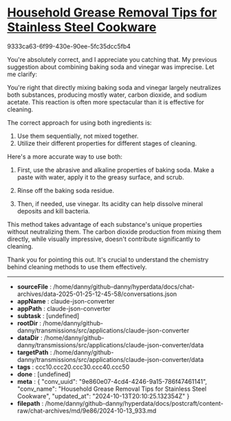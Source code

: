 # [Household Grease Removal Tips for Stainless Steel Cookware](https://claude.ai/chat/9e860e07-4cd4-4246-9a15-786f47461141)

9333ca63-6f99-430e-90ee-5fc35dcc5fb4

 You're absolutely correct, and I appreciate you catching that. My previous suggestion about combining baking soda and vinegar was imprecise. Let me clarify:

You're right that directly mixing baking soda and vinegar largely neutralizes both substances, producing mostly water, carbon dioxide, and sodium acetate. This reaction is often more spectacular than it is effective for cleaning.

The correct approach for using both ingredients is:

1. Use them sequentially, not mixed together.
2. Utilize their different properties for different stages of cleaning.

Here's a more accurate way to use both:

1. First, use the abrasive and alkaline properties of baking soda. Make a paste with water, apply it to the greasy surface, and scrub.

2. Rinse off the baking soda residue.

3. Then, if needed, use vinegar. Its acidity can help dissolve mineral deposits and kill bacteria.

This method takes advantage of each substance's unique properties without neutralizing them. The carbon dioxide production from mixing them directly, while visually impressive, doesn't contribute significantly to cleaning.

Thank you for pointing this out. It's crucial to understand the chemistry behind cleaning methods to use them effectively.

---

* **sourceFile** : /home/danny/github-danny/hyperdata/docs/chat-archives/data-2025-01-25-12-45-58/conversations.json
* **appName** : claude-json-converter
* **appPath** : claude-json-converter
* **subtask** : [undefined]
* **rootDir** : /home/danny/github-danny/transmissions/src/applications/claude-json-converter
* **dataDir** : /home/danny/github-danny/transmissions/src/applications/claude-json-converter/data
* **targetPath** : /home/danny/github-danny/transmissions/src/applications/claude-json-converter/data
* **tags** : ccc10.ccc20.ccc30.ccc40.ccc50
* **done** : [undefined]
* **meta** : {
  "conv_uuid": "9e860e07-4cd4-4246-9a15-786f47461141",
  "conv_name": "Household Grease Removal Tips for Stainless Steel Cookware",
  "updated_at": "2024-10-13T20:10:25.132354Z"
}
* **filepath** : /home/danny/github-danny/hyperdata/docs/postcraft/content-raw/chat-archives/md/9e86/2024-10-13_933.md
